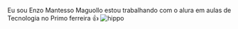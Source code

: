 Eu sou Enzo Mantesso Maguollo
estou trabalhando com o alura em aulas de Tecnologia no Primo ferreira 👍
![hippo]((https://tenor.com/pt-BR/view/aizawa-shouta-eraser-head-my-hero-academia-gif-25311763))
